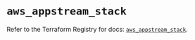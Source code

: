 # `aws_appstream_stack`

Refer to the Terraform Registry for docs: [`aws_appstream_stack`](https://registry.terraform.io/providers/hashicorp/aws/5.100.0/docs/resources/appstream_stack).
